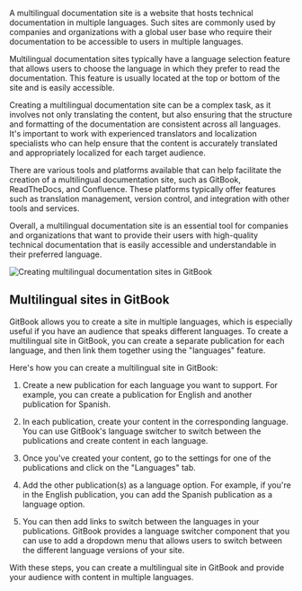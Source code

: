 A multilingual documentation site is a website that hosts technical documentation in multiple languages.
Such sites are commonly used by companies and organizations with a global user base who require their
documentation to be accessible to users in multiple languages.

Multilingual documentation sites typically have a language selection feature that allows users to choose
the language in which they prefer to read the documentation. This feature is usually located at the top
or bottom of the site and is easily accessible.

Creating a multilingual documentation site can be a complex task, as it involves not only translating the
content, but also ensuring that the structure and formatting of the documentation are consistent across
all languages. It's important to work with experienced translators and localization specialists who can
help ensure that the content is accurately translated and appropriately localized for each target audience.

There are various tools and platforms available that can help facilitate the creation of a multilingual
documentation site, such as GitBook, ReadTheDocs, and Confluence. These platforms typically offer features
such as translation management, version control, and integration with other tools and services.

Overall, a multilingual documentation site is an essential tool for companies and organizations that want
to provide their users with high-quality technical documentation that is easily accessible and
understandable in their preferred language.

![Creating multilingual documentation sites in GitBook](images/multilingual-content.png)

## Multilingual sites in GitBook

GitBook allows you to create a site in multiple languages, which is especially useful if you have an
audience that speaks different languages. To create a multilingual site in GitBook, you can create a
separate publication for each language, and then link them together using the "languages" feature.

Here's how you can create a multilingual site in GitBook:

1. Create a new publication for each language you want to support. For example, you can create a
publication for English and another publication for Spanish.

2. In each publication, create your content in the corresponding language. You can use GitBook's
language switcher to switch between the publications and create content in each language.

3. Once you've created your content, go to the settings for one of the publications and click on the
"Languages" tab.

4. Add the other publication(s) as a language option. For example, if you're in the English publication,
you can add the Spanish publication as a language option.

5. You can then add links to switch between the languages in your publications. GitBook provides a
language switcher component that you can use to add a dropdown menu that allows users to switch between
the different language versions of your site.

With these steps, you can create a multilingual site in GitBook and provide your audience with content
in multiple languages.